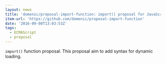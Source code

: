 ```yaml
---
layout: news
title: 'domenic/proposal-import-function: import() proposal for JavaScript'
item-url: 'https://github.com/domenic/proposal-import-function'
date: '2016-09-08T13:03:53Z'
tags:
  - ECMAScript
  - proposal
---
```

`import()` function proposal.
This proposal aim to add syntax for dynamic loading.
